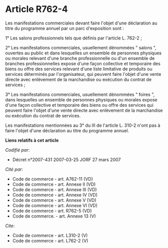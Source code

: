 # Article R762-4

Les manifestations commerciales devant faire l'objet d'une déclaration au titre du programme annuel par un parc d'exposition
sont : 

1° Les salons professionnels tels que définis par l'article L. 762-2 ; 

2° Les manifestations commerciales, usuellement dénommées " salons ", ouvertes au public et dans lesquelles un ensemble de
personnes physiques ou morales relevant d'une branche professionnelle ou d'un ensemble de branches professionnelles expose
d'une façon collective et temporaire des biens ou offre des services relevant d'une liste limitative de produits ou services
déterminés par l'organisateur, qui peuvent faire l'objet d'une vente directe avec enlèvement de la marchandise ou exécution
du contrat de services ; 

3° Les manifestations commerciales, usuellement dénommées " foires ", dans lesquelles un ensemble de personnes physiques ou
morales expose d'une façon collective et temporaire des biens ou offre des services qui peuvent faire l'objet d'une vente
directe avec enlèvement de la marchandise ou exécution du contrat de services. 

Les manifestations mentionnées au 3° du III de l'article L. 310-2 n'ont pas à faire l'objet d'une déclaration au titre du
programme annuel.

**Liens relatifs à cet article**

_Codifié par_:

  - Décret n°2007-431 2007-03-25 JORF 27 mars 2007

_Cité par_:

  - Code de commerce - art. A762-11 (VD)
  - Code de commerce - art. Annexe II (VD)
  - Code de commerce - art. Annexe III (VD)
  - Code de commerce - art. Annexe IV (VD)
  - Code de commerce - art. Annexe V (VD)
  - Code de commerce - art. Annexe VI (VD)
  - Code de commerce - art. R762-5 (VD)
  - Code de commerce. - art. Annexe 13 (V)

_Cite_:

  - Code de commerce - art. L310-2 (V)
  - Code de commerce - art. L762-2 (V)
